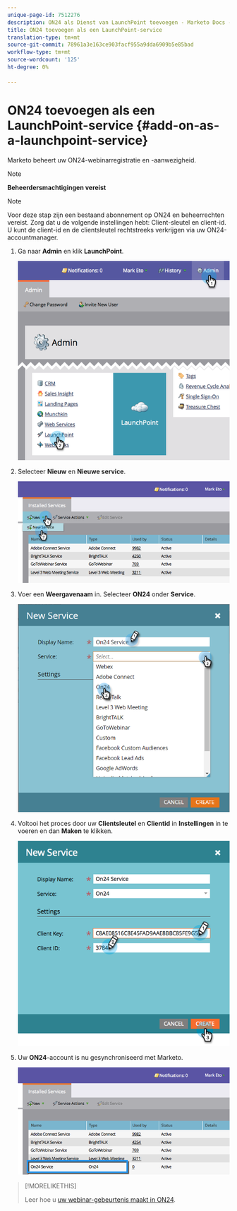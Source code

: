 ```yaml
---
unique-page-id: 7512276
description: ON24 als Dienst van LaunchPoint toevoegen - Marketo Docs - de Documentatie van het Product
title: ON24 toevoegen als een LaunchPoint-service
translation-type: tm+mt
source-git-commit: 78961a3e163ce903facf955a9dda6909b5e85bad
workflow-type: tm+mt
source-wordcount: '125'
ht-degree: 0%

---
```



# ON24 toevoegen als een LaunchPoint-service {#add-on-as-a-launchpoint-service}

Marketo beheert uw ON24-webinarregistratie en -aanwezigheid.

>[!NOTE]
>
>**Beheerdersmachtigingen vereist**

>[!NOTE]
>
>Voor deze stap zijn een bestaand abonnement op ON24 en beheerrechten vereist. Zorg dat u de volgende instellingen hebt: Client-sleutel en client-id. U kunt de client-id en de clientsleutel rechtstreeks verkrijgen via uw ON24-accountmanager.

1. Ga naar **Admin** en klik **LaunchPoint**.

   ![](assets/image2015-4-23-10-3a15-3a50.png)

1. Selecteer **Nieuw** en **Nieuwe service**.

   ![](assets/on24-new-service.png)

1. Voer een **Weergavenaam** in. Selecteer **ON24** onder **Service**.

   ![](assets/new-service-on24.png)

1. Voltooi het proces door uw **Clientsleutel** en **Clientid** in **Instellingen** in te voeren en dan **Maken** te klikken.

   ![](assets/image2015-4-24-18-3a48-3a29.png)

1. Uw **ON24**-account is nu gesynchroniseerd met Marketo.

   ![](assets/on24.png)

>[!MORELIKETHIS]
>
>Leer hoe u [uw webinar-gebeurtenis maakt in ON24](/help/marketo/product-docs/demand-generation/events/create-an-event/create-an-event-with-the-marketo-on24-adapter/create-your-webinar-event-in-on24.md).
